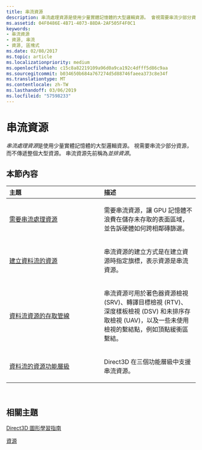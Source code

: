 ```yaml
---
title: 串流資源
description: 串流處理資源是使用少量實體記憶體的大型邏輯資源。 會視需要串流少部分資源，而不傳遞整個大型資源。 串流資源先前稱為並排資源。
ms.assetid: 04F0486E-4B71-4073-88DA-2AF505F4F0C1
keywords:
- 串流資源
- 資源, 串流
- 資源, 區塊式
ms.date: 02/08/2017
ms.topic: article
ms.localizationpriority: medium
ms.openlocfilehash: c15c8a82219109a96d0a9ca192c4dfff5d86c9aa
ms.sourcegitcommit: b034650b684a767274d5d88746faeea373c8e34f
ms.translationtype: MT
ms.contentlocale: zh-TW
ms.lasthandoff: 03/06/2019
ms.locfileid: "57598233"
---
```

# <a name="streaming-resources"></a>串流資源


*串流處理資源*是使用少量實體記憶體的大型邏輯資源。 視需要串流少部分資源，而不傳遞整個大型資源。 串流資源先前稱為*並排資源*。

## <a name="span-idin-this-sectionspanin-this-section"></a><span id="in-this-section"></span>本節內容


<table>
<colgroup>
<col width="50%" />
<col width="50%" />
</colgroup>
<thead>
<tr class="header">
<th align="left">主題</th>
<th align="left">描述</th>
</tr>
</thead>
<tbody>
<tr class="odd">
<td align="left"><p><a href="the-need-for-streaming-resources.md">需要串流處理資源</a></p></td>
<td align="left"><p>需要串流資源，讓 GPU 記憶體不浪費在儲存未存取的表面區域，並告訴硬體如何跨相鄰磚篩選。</p></td>
</tr>
<tr class="even">
<td align="left"><p><a href="creating-streaming-resources.md">建立資料流的資源</a></p></td>
<td align="left"><p>串流資源的建立方式是在建立資源時指定旗標，表示資源是串流資源。</p></td>
</tr>
<tr class="odd">
<td align="left"><p><a href="pipeline-access-to-streaming-resources.md">資料流資源的存取管線</a></p></td>
<td align="left"><p>串流資源可用於著色器資源檢視(SRV)、轉譯目標檢視 (RTV)、深度樣板檢視 (DSV) 和未排序存取檢視 (UAV)，以及一些未使用檢視的繫結點，例如頂點緩衝區繫結。</p></td>
</tr>
<tr class="even">
<td align="left"><p><a href="streaming-resources-features-tiers.md">資料流的資源功能層級</a></p></td>
<td align="left"><p>Direct3D 在三個功能層級中支援串流資源。</p></td>
</tr>
</tbody>
</table>

 

## <a name="span-idrelated-topicsspanrelated-topics"></a><span id="related-topics"></span>相關主題


[Direct3D 圖形學習指南](index.md)

[資源](resources.md)

 

 





